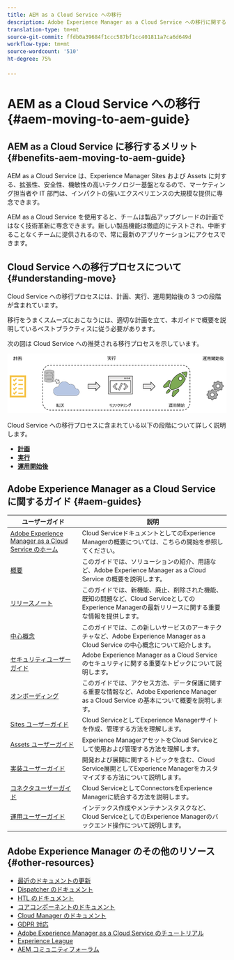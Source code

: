 ```yaml
---
title: AEM as a Cloud Service への移行
description: Adobe Experience Manager as a Cloud Service への移行に関するセルフヘルプリソースおよびドキュメントリンク
translation-type: tm+mt
source-git-commit: ffdb0a39684f1ccc587bf1cc401811a7ca6d649d
workflow-type: tm+mt
source-wordcount: '510'
ht-degree: 75%

---
```



# AEM as a Cloud Service への移行 {#aem-moving-to-aem-guide}

## AEM as a Cloud Service に移行するメリット {#benefits-aem-moving-to-aem-guide}

AEM as a Cloud Service は、Experience Manager Sites および Assets に対する、拡張性、安全性、機敏性の高いテクノロジー基盤となるので、マーケティング担当者や IT 部門は、インパクトの強いエクスペリエンスの大規模な提供に専念できます。

AEM as a Cloud Service を使用すると、チームは製品アップグレードの計画ではなく技術革新に専念できます。新しい製品機能は徹底的にテストされ、中断することなくチームに提供されるので、常に最新のアプリケーションにアクセスできます。

## Cloud Service への移行プロセスについて {#understanding-move}

Cloud Service への移行プロセスには、計画、実行、運用開始後の 3 つの段階が含まれています。

移行をうまくスムーズにおこなうには、適切な計画を立て、本ガイドで概要を説明しているベストプラクティスに従う必要があります。

次の図は Cloud Service への推奨される移行プロセスを示しています。

![画像](/help/move-to-cloud-service/assets/home-img1.png)

Cloud Service への移行プロセスに含まれている以下の段階について詳しく説明します。

* **[計画](/help/move-to-cloud-service/planning.md)**
* **[実行](/help/move-to-cloud-service/execution.md)**
* **[運用開始後](/help/move-to-cloud-service/post-go-live.md)**


## Adobe Experience Manager as a Cloud Service に関するガイド {#aem-guides}

| ユーザーガイド | 説明 |
|---|---|
| [Adobe Experience Manager as a Cloud Service のホーム](/help/landing/home.md) | Cloud ServiceドキュメントとしてのExperience Managerの概要については、こちらの開始を参照してください。 |
| [概要](/help/overview/home.md) | このガイドでは、ソリューションの紹介、用語など、Adobe Experience Manager as a Cloud Service の概要を説明します。 |
| [リリースノート](/help/release-notes/home.md) | このガイドでは、新機能、廃止、削除された機能、既知の問題など、Cloud ServiceとしてのExperience Managerの最新リリースに関する重要な情報を提供します。 |
| [中心概念](/help/core-concepts/home.md) | このガイドでは、この新しいサービスのアーキテクチャなど、Adobe Experience Manager as a Cloud Service の中心概念について紹介します。 |
| [セキュリティユーザーガイド](/help/security/home.md) | Adobe Experience Manager as a Cloud Service のセキュリティに関する重要なトピックについて説明します。 |
| [オンボーディング](/help/onboarding/home.md) | このガイドでは、アクセス方法、データ保護に関する重要な情報など、Adobe Experience Manager as a Cloud Service の基本について概要を説明します。 |
| [Sites ユーザーガイド](/help/sites-cloud/home.md) | Cloud ServiceとしてExperience Managerサイトを作成、管理する方法を理解します。 |
| [Assets ユーザーガイド](/help/assets/home.md) | Experience ManagerアセットをCloud Serviceとして使用および管理する方法を理解します。 |
| [実装ユーザーガイド](/help/implementing/home.md) | 開発および展開に関するトピックを含む、Cloud Service展開としてExperience Managerをカスタマイズする方法について説明します。 |
| [コネクタユーザーガイド](/help/connectors/home.md) | Cloud ServiceとしてConnectorsをExperience Managerに統合する方法を説明します。 |
| [運用ユーザーガイド](/help/operations/home.md) | インデックス作成やメンテナンスタスクなど、Cloud ServiceとしてのExperience Managerのバックエンド操作について説明します。 |

## Adobe Experience Manager のその他のリソース {#other-resources}

* [最近のドキュメントの更新](https://helpx.adobe.com/experience-manager/documentation-updates.html#AEMasaCloudService)
* [Dispatcher のドキュメント](/help/implementing/dispatcher/overview.md)
* [HTL のドキュメント](https://docs.adobe.com/content/help/ja-JP/experience-manager-htl/using/overview.html)
* [コアコンポーネントのドキュメント](https://docs.adobe.com/content/help/ja-JP/experience-manager-core-components/using/introduction.html)
* [Cloud Manager のドキュメント](https://docs.adobe.com/content/help/ja-JP/experience-manager-cloud-manager/using/introduction-to-cloud-manager.html)
* [GDPR 対応](/help/onboarding/data-privacy-and-protection-readiness/aem-readiness.md)
* [Adobe Experience Manager as a Cloud Service のチュートリアル](https://docs.adobe.com/content/help/ja-JP/experience-manager-learn/cloud-service/overview.html)
* [Experience League](https://guided.adobe.com/?promoid=K42KVXHD&amp;mv=other#solutions/experience-manager)
* [AEM コミュニティフォーラム](https://forums.adobe.com/community/experience-cloud/marketing-cloud/experience-manager)